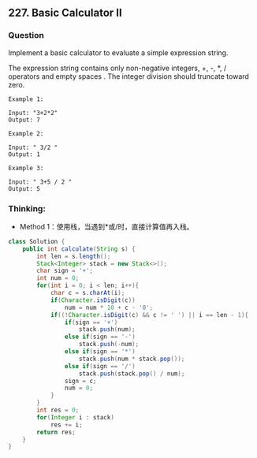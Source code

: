 ## 227. Basic Calculator II

### Question
Implement a basic calculator to evaluate a simple expression string.

The expression string contains only non-negative integers, +, -, *, / operators and empty spaces . The integer division should truncate toward zero.

```
Example 1:

Input: "3+2*2"
Output: 7

Example 2:

Input: " 3/2 "
Output: 1

Example 3:

Input: " 3+5 / 2 "
Output: 5
```

### Thinking:
* Method 1：使用栈，当遇到*或/时，直接计算值再入栈。

```Java
class Solution {
    public int calculate(String s) {
        int len = s.length();
        Stack<Integer> stack = new Stack<>();
        char sign = '+';
        int num = 0;
        for(int i = 0; i < len; i++){
            char c = s.charAt(i);
            if(Character.isDigit(c))
                num = num * 10 + c - '0';
            if((!Character.isDigit(c) && c != ' ') || i == len - 1){
                if(sign == '+')
                    stack.push(num);
                else if(sign == '-')
                    stack.push(-num);
                else if(sign == '*')
                    stack.push(num * stack.pop());
                else if(sign == '/')
                    stack.push(stack.pop() / num);
                sign = c;
                num = 0;
            }
        }
        int res = 0;
        for(Integer i : stack)
            res += i;
        return res;
    }
}
```